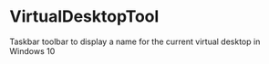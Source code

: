 # VirtualDesktopTool
Taskbar toolbar to display a name for the current virtual desktop in Windows 10
